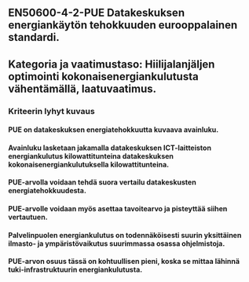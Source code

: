 ## EN50600-4-2-PUE Datakeskuksen energiankäytön tehokkuuden eurooppalainen standardi.
## Kategoria ja vaatimustaso: Hiilijalanjäljen optimointi kokonaisenergiankulutusta vähentämällä, laatuvaatimus.
### Kriteerin lyhyt kuvaus 
#### PUE on datakeskuksen energiatehokkuutta kuvaava avainluku. 
#### Avainluku lasketaan jakamalla datakeskuksen ICT-laitteiston energiankulutus kilowattitunteina datakeskuksen kokonaisenergiankulutuksella kilowattitunteina.
#### PUE-arvolla voidaan tehdä suora vertailu datakeskusten energiatehokkuudesta. 
#### PUE-arvolle voidaan myös asettaa tavoitearvo ja pisteyttää siihen vertautuen.
#### Palvelinpuolen energiankulutus on todennäköisesti suurin yksittäinen ilmasto- ja ympäristövaikutus suurimmassa osassa ohjelmistoja. 
#### PUE-arvon osuus tässä on kohtuullisen pieni, koska se mittaa lähinnä tuki-infrastruktuurin energiankulutusta.

